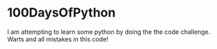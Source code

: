 # 100DaysOfPython
I am attempting to learn some python by doing the the code challenge. Warts and all mistakes in this code!
